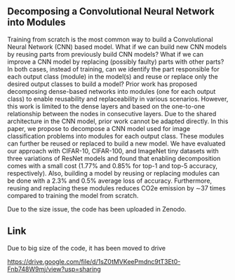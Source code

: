## Decomposing a Convolutional Neural Network into Modules

Training from scratch is the most common way to build a Convolutional Neural Network (CNN) based model. What if we can build
new CNN models by reusing parts from previously build CNN models? What if we can improve a CNN model by replacing (possibly
faulty) parts with other parts? In both cases, instead of training,
can we identify the part responsible for each output class (module) in the model(s) and reuse or replace only the desired output
classes to build a model? Prior work has proposed decomposing
dense-based networks into modules (one for each output class) to
enable reusability and replaceability in various scenarios. However,
this work is limited to the dense layers and based on the one-to-one relationship between the nodes in consecutive layers. Due to
the shared architecture in the CNN model, prior work cannot be
adapted directly. In this paper, we propose to decompose a CNN
model used for image classification problems into modules for each
output class. These modules can further be reused or replaced to
build a new model. We have evaluated our approach with CIFAR-10,
CIFAR-100, and ImageNet tiny datasets with three variations of
ResNet models and found that enabling decomposition comes with
a small cost (1.77\% and 0.85\% for top-1 and top-5 accuracy, respectively). Also, building a model by reusing or replacing modules can
be done with a 2.3\% and 0.5\% average loss of accuracy. Furthermore,
reusing and replacing these modules reduces CO2e emission by ∼37
times compared to training the model from scratch.

Due to the size issue, the code has been uploaded in Zenodo.


## Link 
Due to big size of the code, it has been moved to drive

https://drive.google.com/file/d/1sZ0tMVKeePmdnc9tT3Et0-Fnb748W9mj/view?usp=sharing
